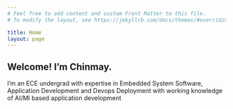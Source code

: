 ```yaml
---
# Feel free to add content and custom Front Matter to this file.
# To modify the layout, see https://jekyllrb.com/docs/themes/#overriding-theme-defaults

title: Home
layout: page
---
```


## Welcome! I’m Chinmay. 

I’m an ECE undergrad with expertise in Embedded System Software, Application Development and Devops Deployment with working knowledge of AI/Ml based application development